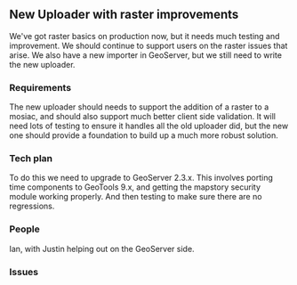 ## New Uploader with raster improvements

We've got raster basics on production now, but it needs much testing and improvement. We should 
continue to support users on the raster issues that arise. We also have a new importer in GeoServer, 
but we still need to write the new uploader. 

### Requirements

The new uploader should needs to support the addition of a raster to a mosiac, and should also support
much better client side validation. It will need lots of testing to ensure it handles all the old
uploader did, but the new one should provide a foundation to build up a much more robust solution.

### Tech plan
To do this we need to upgrade to GeoServer 2.3.x. This involves porting time components to GeoTools 9.x, and
getting the mapstory security module working properly. And then testing to make sure there are no regressions.

### People
Ian, with Justin helping out on the GeoServer side.

### Issues

